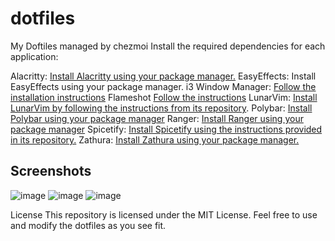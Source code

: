 # dotfiles
My Doftiles managed by chezmoi
Install the required dependencies for each application:

Alacritty: [Install Alacritty using your package manager.](https://alacritty.org/)
EasyEffects: Install EasyEffects using your package manager.
i3 Window Manager: [Follow the installation instructions](https://i3wm.org/downloads/)
Flameshot [Follow the instructions](https://flameshot.org/#download)
LunarVim: [Install LunarVim by following the instructions from its repository](https://www.lunarvim.org/docs/installation).
Polybar: [Install Polybar using your package manager](https://polybar.github.io/)
Ranger: [Install Ranger using your package manager](https://ranger.github.io/)
Spicetify: [Install Spicetify using the instructions provided in its repository.](https://spicetify.app/docs/advanced-usage/installation/)
Zathura: [Install Zathura using your package manager.](https://github.com/pwmt/zathura)

## Screenshots
![image](https://github.com/AlexONEX/dotfiles/assets/22077128/ce76e1cd-393a-411f-b9d3-463ea431de34)
![image](https://github.com/AlexONEX/dotfiles/assets/22077128/93a327e7-0cc9-4836-812f-ac69548023d8)
![image](https://github.com/AlexONEX/dotfiles/assets/22077128/3844b368-e977-47cd-b108-3b3dbfd9712a)

License
This repository is licensed under the MIT License. Feel free to use and modify the dotfiles as you see fit.







